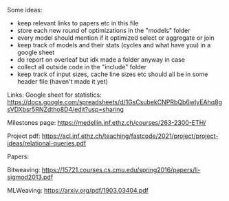 Some ideas:
- keep relevant links to papers etc in this file
- store each new round of optimizations in the "models" folder
- every model should mention if it optimized select or aggregate or join
- keep track of models and their stats (cycles and what have you) in a google sheet
- do report on overleaf but idk made a folder anyway in case
- collect all outside code in the "include" folder
- keep track of input sizes, cache line sizes etc should all be in some header file (haven't made it yet)

Links:
Google sheet for statistics: https://docs.google.com/spreadsheets/d/1GsCsubekCNPRbQb6wIyEAhq8gsVDXbsr5RNZdtho8D4/edit?usp=sharing

Milestones page: https://medellin.inf.ethz.ch/courses/263-2300-ETH/

Project pdf: https://acl.inf.ethz.ch/teaching/fastcode/2021/project/project-ideas/relational-queries.pdf


Papers:

Bitweaving: https://15721.courses.cs.cmu.edu/spring2016/papers/li-sigmod2013.pdf

MLWeaving: https://arxiv.org/pdf/1903.03404.pdf

